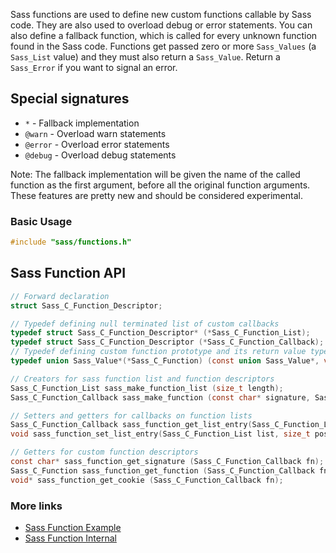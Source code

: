 Sass functions are used to define new custom functions callable by Sass code. They are also used to overload debug or error statements. You can also define a fallback function, which is called for every unknown function found in the Sass code. Functions get passed zero or more `Sass_Values` (a `Sass_List` value) and they must also return a `Sass_Value`. Return a `Sass_Error` if you want to signal an error.

## Special signatures

- `*` - Fallback implementation
- `@warn` - Overload warn statements
- `@error` - Overload error statements
- `@debug` - Overload debug statements

Note: The fallback implementation will be given the name of the called function as the first argument, before all the original function arguments. These features are pretty new and should be considered experimental.

### Basic Usage

```C
#include "sass/functions.h"
```

## Sass Function API

```C
// Forward declaration
struct Sass_C_Function_Descriptor;

// Typedef defining null terminated list of custom callbacks
typedef struct Sass_C_Function_Descriptor* (*Sass_C_Function_List);
typedef struct Sass_C_Function_Descriptor (*Sass_C_Function_Callback);
// Typedef defining custom function prototype and its return value type
typedef union Sass_Value*(*Sass_C_Function) (const union Sass_Value*, void* cookie);

// Creators for sass function list and function descriptors
Sass_C_Function_List sass_make_function_list (size_t length);
Sass_C_Function_Callback sass_make_function (const char* signature, Sass_C_Function fn, void* cookie);

// Setters and getters for callbacks on function lists
Sass_C_Function_Callback sass_function_get_list_entry(Sass_C_Function_List list, size_t pos);
void sass_function_set_list_entry(Sass_C_Function_List list, size_t pos, Sass_C_Function_Callback cb);

// Getters for custom function descriptors
const char* sass_function_get_signature (Sass_C_Function_Callback fn);
Sass_C_Function sass_function_get_function (Sass_C_Function_Callback fn);
void* sass_function_get_cookie (Sass_C_Function_Callback fn);
```

### More links

- [Sass Function Example](api-function-example.md)
- [Sass Function Internal](api-function-internal.md)

